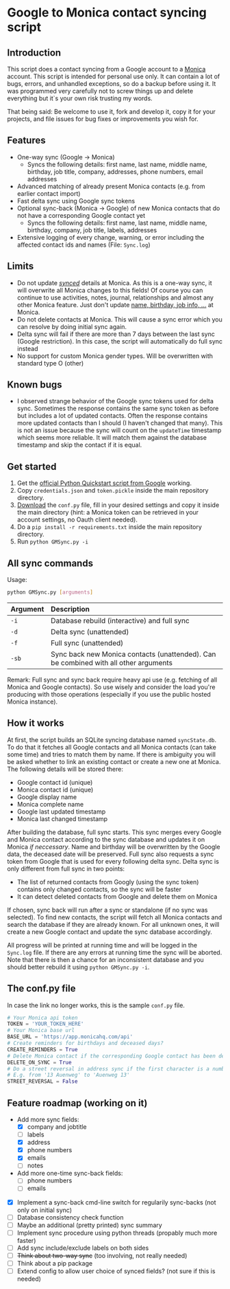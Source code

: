# Google to Monica contact syncing script

## Introduction

This script does a contact syncing from a Google account to a [Monica](https://github.com/monicahq/monica) account. This script is intended for personal use only. It can contain a lot of bugs, errors, and unhandled exceptions, so do a backup before using it. It was programmed very carefully not to screw things up and delete everything but it`s your own risk trusting my words.

That being said: Be welcome to use it, fork and develop it, copy it for your projects, and file issues for bug fixes or improvements you wish for.

## Features

- One-way sync (Google -> Monica)
  - Syncs the following details: first name, last name, middle name, birthday, job title, company, addresses, phone numbers, email addresses
- Advanced matching of already present Monica contacts (e.g. from earlier contact import)
- Fast delta sync using Google sync tokens
- Optional sync-back (Monica -> Google) of new Monica contacts that do not have a corresponding Google contact yet
  - Syncs the following details: first name, last name, middle name, birthday, company, job title, labels, addresses
- Extensive logging of every change, warning, or error including the affected contact ids and names (File: `Sync.log`)

## Limits

- Do not update [*synced*](#features) details at Monica. As this is a one-way sync, it will overwrite all Monica changes to this fields! Of course you can continue to use activities, notes, journal, relationships and almost any other Monica feature. Just don't update [name, birthday, job info, ...](#features) at Monica.
- Do not delete contacts at Monica. This will cause a sync error which you can resolve by doing initial sync again.
- Delta sync will fail if there are more than 7 days between the last sync (Google restriction). In this case, the script will automatically do full sync instead
- No support for custom Monica gender types. Will be overwritten with standard type O (other)

## Known bugs

- I observed strange behavior of the Google sync tokens used for delta sync. Sometimes the response contains the same sync token as before but includes a lot of updated contacts. Often the response contains more updated contacts than I should (I haven't changed that many). This is not an issue because the sync will count on the `updateTime` timestamp which seems more reliable. It will match them against the database timestamp and skip the contact if it is equal.

## Get started

1. Get the [official Python Quickstart script from Google](https://developers.google.com/people/quickstart/python) working.
2. Copy `credentials.json` and `token.pickle` inside the main repository directory.
3. [Download](https://github.com/antonplagemann/GoogleMonicaSync/blob/90c8d8749d0291e828e8c8b50a143efe636c73f3/conf.py) the `conf.py` file, fill in your desired settings and copy it inside the main directory (hint: a Monica token can be retrieved in your account settings, no Oauth client needed).
4. Do a `pip install -r requirements.txt` inside the main repository directory.
5. Run `python GMSync.py -i`

## All sync commands

Usage:

```bash
python GMSync.py [arguments]
```

| Argument | Description                                                                          |
| :------- | :----------------------------------------------------------------------------------- |
| `-i`     | Database rebuild (interactive) and full sync                                         |
| `-d`     | Delta sync (unattended)                                                              |
| `-f`     | Full sync (unattended)                                                               |
| `-sb`    | Sync back new Monica contacts (unattended). Can be combined with all other arguments |

Remark:
Full sync and sync back require heavy api use (e.g. fetching of all Monica and Google contacts). So use wisely and consider the load you're producing with those operations (especially if you use the public hosted Monica instance).

## How it works

At first, the script builds an SQLite syncing database named `syncState.db`. To do that it fetches
all Google contacts and all Monica contacts (can take some time) and tries to match them by name.
If there is ambiguity you will be asked whether to link an existing contact or create a new one at Monica. The following details will be stored there:

- Google contact id (unique)
- Monica contact id (unique)
- Google display name
- Monica complete name
- Google last updated timestamp
- Monica last changed timestamp

After building the database, full sync starts. This sync merges every Google and Monica contact according to the sync database and updates it on Monica *if neccessary*. Name and birthday will be overwritten by the Google data, the deceased date will be preserved. Full sync also requests a sync token from Google that is used for every following delta sync. Delta sync is only different from full sync in two points:

- The list of returned contacts from Googly (using the sync token) contains only changed contacts, so the sync will be faster
- It can detect deleted contacts from Google and delete them on Monica

If chosen, sync back will run after a sync or standalone (if no sync was selected). To find new contacts, the script will fetch all Monica contacts and search the database if they are already known. For all unknown ones, it will create a new Google contact and update the sync database accordingly.

All progress will be printed at running time and will be logged in the `Sync.log` file. If there are any errors at running time the sync will be aborted. Note that there is then a chance for an inconsistent database and you should better rebuild it using `python GMSync.py -i`.

## The conf.py file

In case the link no longer works, this is the sample `conf.py` file.

```python
# Your Monica api token
TOKEN = 'YOUR_TOKEN_HERE'
# Your Monica base url
BASE_URL = 'https://app.monicahq.com/api'
# Create reminders for birthdays and deceased days?
CREATE_REMINDERS = True
# Delete Monica contact if the corresponding Google contact has been deleted?
DELETE_ON_SYNC = True
# Do a street reversal in address sync if the first character is a number.
# E.g. from '13 Auenweg' to 'Auenweg 13'
STREET_REVERSAL = False
```

## Feature roadmap (working on it)

- Add more sync fields:
  - [x] company and jobtitle
  - [ ] labels
  - [x] address
  - [x] phone numbers
  - [x] emails
  - [ ] notes
- Add more one-time sync-back fields:
  - [ ] phone numbers
  - [ ] emails
- [x] Implement a sync-back cmd-line switch for regularily sync-backs (not only on initial sync)
- [ ] Database consistency check function
- [ ] Maybe an additional (pretty printed) sync summary
- [ ] Implement sync procedure using python threads (propably much more faster)
- [ ] Add sync include/exclude labels on both sides
- [ ] ~~Think about two-way sync~~ (too involving, not really needed)
- [ ] Think about a pip package
- [ ] Extend config to allow user choice of synced fields? (not sure if this is needed)
